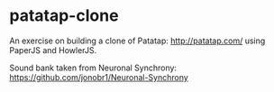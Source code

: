 # patatap-clone
An exercise on  building a clone of Patatap: http://patatap.com/ using PaperJS and HowlerJS.

Sound bank taken from Neuronal Synchrony: https://github.com/jonobr1/Neuronal-Synchrony
